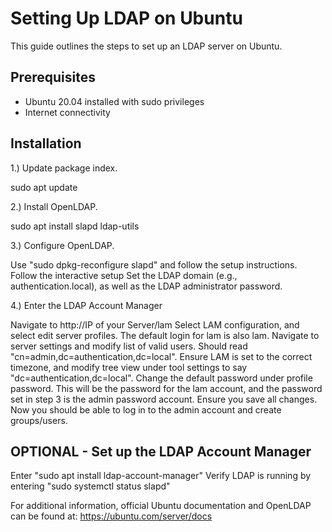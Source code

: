 # Setting Up LDAP on Ubuntu

This guide outlines the steps to set up an LDAP server on Ubuntu.

## Prerequisites

- Ubuntu 20.04 installed with sudo privileges
- Internet connectivity

## Installation

1.) Update package index.
 
sudo apt update

2.) Install OpenLDAP.

sudo apt install slapd ldap-utils

3.) Configure OpenLDAP.

Use "sudo dpkg-reconfigure slapd" and follow the setup instructions.
Follow the interactive setup 
Set the LDAP domain (e.g., authentication.local), as well as the LDAP administrator password.

4.) Enter the LDAP Account Manager

Navigate to http://IP of your Server/lam
Select LAM configuration, and select edit server profiles. The default login for lam is also lam.
Navigate to server settings and modify list of valid users. Should read "cn=admin,dc=authentication,dc=local". Ensure LAM is set to the correct timezone, and modify tree view under tool settings to say "dc=authentication,dc=local".
Change the default password under profile password. This will be the password for the lam account, and the password set in step 3 is the admin password account. Ensure you save all changes.
Now you should be able to log in to the admin account and create groups/users.




## **OPTIONAL** - Set up the LDAP Account Manager

Enter "sudo apt install ldap-account-manager"
Verify LDAP is running by entering "sudo systemctl status slapd"


For additional information, official Ubuntu documentation and OpenLDAP can be found at:
https://ubuntu.com/server/docs
